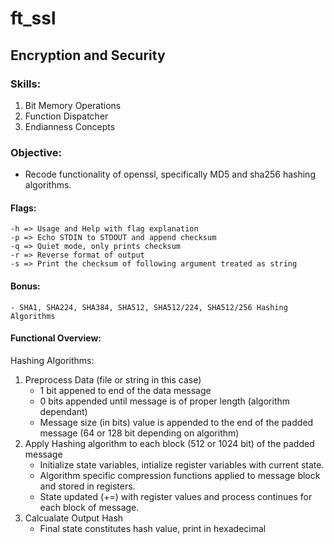 # ft_ssl
## Encryption and Security

### Skills:
  1. Bit Memory Operations
  2. Function Dispatcher
  3. Endianness Concepts
  
### Objective:
- Recode functionality of openssl, specifically MD5 and sha256 hashing algorithms.
	
#### Flags:
	-h => Usage and Help with flag explanation
	-p => Echo STDIN to STDOUT and append checksum
	-q => Quiet mode, only prints checksum
	-r => Reverse format of output
	-s => Print the checksum of following argument treated as string
  
#### Bonus:
	- SHA1, SHA224, SHA384, SHA512, SHA512/224, SHA512/256 Hashing Algorithms
  
#### Functional Overview:
Hashing Algorithms:
1. Preprocess Data (file or string in this case)
	- 1 bit appened to end of the data message
	- 0 bits appended until message is of proper length (algorithm dependant)
	- Message size (in bits) value is appended to the end of the padded message (64 or 128 bit depending on algorithm)
2. Apply Hashing algorithm to each block (512 or 1024 bit) of the padded message
	- Initialize state variables, intialize register variables with current state.
	- Algorithm specific compression functions applied to message block and stored in registers.
	- State updated (+=) with register values and process continues for each block of message.
3. Calcualate Output Hash
	- Final state constitutes hash value, print in hexadecimal
